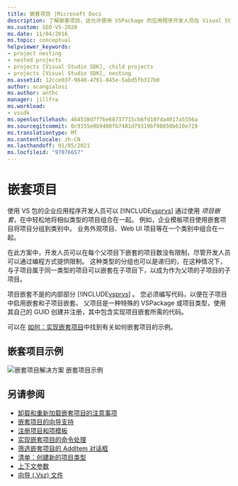 ```yaml
---
title: 嵌套项目 |Microsoft Docs
description: 了解嵌套项目，这允许使用 VSPackage 的应用程序开发人员在 Visual Studio 中将相似类型的项目组合在一起。
ms.custom: SEO-VS-2020
ms.date: 11/04/2016
ms.topic: conceptual
helpviewer_keywords:
- project nesting
- nested projects
- projects [Visual Studio SDK], child projects
- projects [Visual Studio SDK], nesting
ms.assetid: 12cce037-9840-4761-845e-5abd5fb317b0
author: acangialosi
ms.author: anthc
manager: jillfra
ms.workload:
- vssdk
ms.openlocfilehash: 464538d7f7be68737715cb6fd10fda4017a5556a
ms.sourcegitcommit: 0c9155e9b9408fb7481d79319bf08650b610e719
ms.translationtype: MT
ms.contentlocale: zh-CN
ms.lasthandoff: 01/05/2021
ms.locfileid: "97876657"
---
```

# <a name="nesting-projects"></a>嵌套项目
使用 VS 包的企业应用程序开发人员可以 [!INCLUDE[vsprvs](../../code-quality/includes/vsprvs_md.md)] 通过使用 *项目嵌套*，在中轻松地将相似类型的项目组合在一起。 例如，企业模板项目使用嵌套项目将项目分组到类别中。 业务外观项目、Web UI 项目等在一个类别中组合在一起。

 在此方案中，开发人员可以在每个父项目下嵌套的项目数没有限制，尽管开发人员可以通过编程方式提供限制。 这种类型的分组也可以是递归的，在这种情况下，与子项目属于同一类型的项目可以嵌套在子项目下，以成为作为父项的子项目的子项目。

 项目嵌套不是的内部部分 [!INCLUDE[vsprvs](../../code-quality/includes/vsprvs_md.md)] 。 您必须编写代码，以便在子项目中启用嵌套和子项目嵌套。 父项目是一种特殊的 VSPackage 或项目类型，使用其自己的 GUID 创建并注册，其中包含实现项目嵌套所需的代码。

 可以在 [如何：实现嵌套项目](../../extensibility/internals/how-to-implement-nested-projects.md)中找到有关如何嵌套项目的示例。

## <a name="nested-projects-example"></a>嵌套项目示例
 ![嵌套项目解决方案](../../extensibility/internals/media/vsnestedprojects.gif "vsNestedProjects") 嵌套项目示例

## <a name="see-also"></a>另请参阅
- [卸载和重新加载嵌套项目的注意事项](../../extensibility/internals/considerations-for-unloading-and-reloading-nested-projects.md)
- [嵌套项目的向导支持](../../extensibility/internals/wizard-support-for-nested-projects.md)
- [注册项目和项模板](../../extensibility/internals/registering-project-and-item-templates.md)
- [实现嵌套项目的命令处理](../../extensibility/internals/implementing-command-handling-for-nested-projects.md)
- [筛选嵌套项目的 AddItem 对话框](../../extensibility/internals/filtering-the-additem-dialog-box-for-nested-projects.md)
- [清单：创建新的项目类型](../../extensibility/internals/checklist-creating-new-project-types.md)
- [上下文参数](../../extensibility/internals/context-parameters.md)
- [向导 (.Vsz) 文件](../../extensibility/internals/wizard-dot-vsz-file.md)
